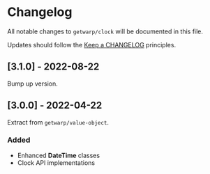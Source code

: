# Changelog

All notable changes to `getwarp/clock` will be documented in this file.

Updates should follow the [Keep a CHANGELOG](http://keepachangelog.com/) principles.

## [3.1.0] - 2022-08-22

Bump up version.

## [3.0.0] - 2022-04-22

Extract from `getwarp/value-object`.

### Added

- Enhanced **DateTime** classes
- Clock API implementations
